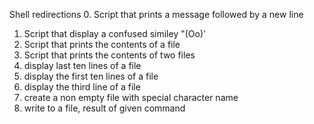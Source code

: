  Shell redirections
0. Script that prints a message followed by a new line
1. Script that display a confused similey "(Oo)'
2. Script that prints the contents of a file
3. Script that prints the contents of two files
4. display last ten lines of a file
5. display the first ten lines of a file
6. display the third line of a file
7. create a non empty file with special character name
8. write to a file, result of given command
